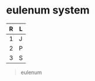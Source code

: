 
# eulenum system 

| R | L |
|-----:|-----------|
|     1| J|
|     2| P    |
|     3| S      |



> eulenum
